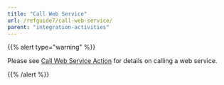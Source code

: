 ```yaml
---
title: "Call Web Service"
url: /refguide7/call-web-service/
parent: "integration-activities"
---
```


{{% alert type="warning" %}}

Please see [Call Web Service Action](/refguide/call-web-service-action/) for details on calling a web service.

{{% /alert %}}
